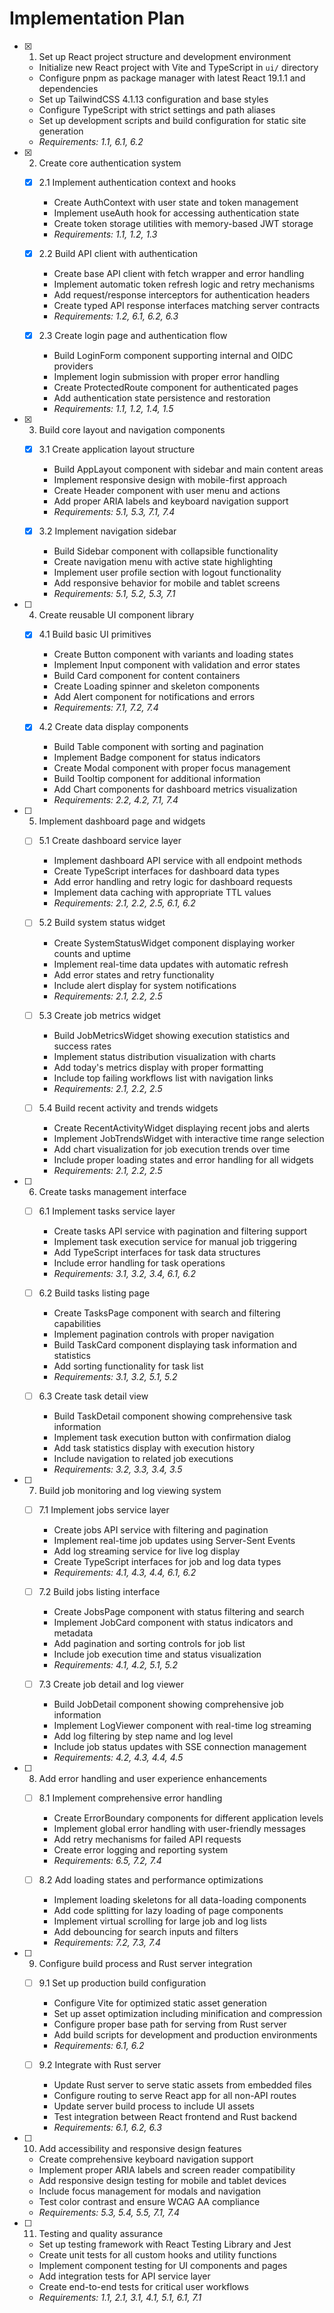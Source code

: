 # Implementation Plan

- [x] 1. Set up React project structure and development environment
  - Initialize new React project with Vite and TypeScript in `ui/` directory
  - Configure pnpm as package manager with latest React 19.1.1 and dependencies
  - Set up TailwindCSS 4.1.13 configuration and base styles
  - Configure TypeScript with strict settings and path aliases
  - Set up development scripts and build configuration for static site generation
  - _Requirements: 1.1, 6.1, 6.2_

- [x] 2. Create core authentication system
  - [x] 2.1 Implement authentication context and hooks
    - Create AuthContext with user state and token management
    - Implement useAuth hook for accessing authentication state
    - Create token storage utilities with memory-based JWT storage
    - _Requirements: 1.1, 1.2, 1.3_

  - [x] 2.2 Build API client with authentication
    - Create base API client with fetch wrapper and error handling
    - Implement automatic token refresh logic and retry mechanisms
    - Add request/response interceptors for authentication headers
    - Create typed API response interfaces matching server contracts
    - _Requirements: 1.2, 6.1, 6.2, 6.3_

  - [x] 2.3 Create login page and authentication flow
    - Build LoginForm component supporting internal and OIDC providers
    - Implement login submission with proper error handling
    - Create ProtectedRoute component for authenticated pages
    - Add authentication state persistence and restoration
    - _Requirements: 1.1, 1.2, 1.4, 1.5_

- [x] 3. Build core layout and navigation components
  - [x] 3.1 Create application layout structure
    - Build AppLayout component with sidebar and main content areas
    - Implement responsive design with mobile-first approach
    - Create Header component with user menu and actions
    - Add proper ARIA labels and keyboard navigation support
    - _Requirements: 5.1, 5.3, 7.1, 7.4_

  - [x] 3.2 Implement navigation sidebar
    - Build Sidebar component with collapsible functionality
    - Create navigation menu with active state highlighting
    - Implement user profile section with logout functionality
    - Add responsive behavior for mobile and tablet screens
    - _Requirements: 5.1, 5.2, 5.3, 7.1_

- [ ] 4. Create reusable UI component library
  - [x] 4.1 Build basic UI primitives
    - Create Button component with variants and loading states
    - Implement Input component with validation and error states
    - Build Card component for content containers
    - Create Loading spinner and skeleton components
    - Add Alert component for notifications and errors
    - _Requirements: 7.1, 7.2, 7.4_

  - [x] 4.2 Create data display components
    - Build Table component with sorting and pagination
    - Implement Badge component for status indicators
    - Create Modal component with proper focus management
    - Build Tooltip component for additional information
    - Add Chart components for dashboard metrics visualization
    - _Requirements: 2.2, 4.2, 7.1, 7.4_

- [ ] 5. Implement dashboard page and widgets
  - [ ] 5.1 Create dashboard service layer
    - Implement dashboard API service with all endpoint methods
    - Create TypeScript interfaces for dashboard data types
    - Add error handling and retry logic for dashboard requests
    - Implement data caching with appropriate TTL values
    - _Requirements: 2.1, 2.2, 2.5, 6.1, 6.2_

  - [ ] 5.2 Build system status widget
    - Create SystemStatusWidget component displaying worker counts and uptime
    - Implement real-time data updates with automatic refresh
    - Add error states and retry functionality
    - Include alert display for system notifications
    - _Requirements: 2.1, 2.2, 2.5_

  - [ ] 5.3 Create job metrics widget
    - Build JobMetricsWidget showing execution statistics and success rates
    - Implement status distribution visualization with charts
    - Add today's metrics display with proper formatting
    - Include top failing workflows list with navigation links
    - _Requirements: 2.1, 2.2, 2.5_

  - [ ] 5.4 Build recent activity and trends widgets
    - Create RecentActivityWidget displaying recent jobs and alerts
    - Implement JobTrendsWidget with interactive time range selection
    - Add chart visualization for job execution trends over time
    - Include proper loading states and error handling for all widgets
    - _Requirements: 2.1, 2.2, 2.5_

- [ ] 6. Create tasks management interface
  - [ ] 6.1 Implement tasks service layer
    - Create tasks API service with pagination and filtering support
    - Implement task execution service for manual job triggering
    - Add TypeScript interfaces for task data structures
    - Include error handling for task operations
    - _Requirements: 3.1, 3.2, 3.4, 6.1, 6.2_

  - [ ] 6.2 Build tasks listing page
    - Create TasksPage component with search and filtering capabilities
    - Implement pagination controls with proper navigation
    - Build TaskCard component displaying task information and statistics
    - Add sorting functionality for task list
    - _Requirements: 3.1, 3.2, 5.1, 5.2_

  - [ ] 6.3 Create task detail view
    - Build TaskDetail component showing comprehensive task information
    - Implement task execution button with confirmation dialog
    - Add task statistics display with execution history
    - Include navigation to related job executions
    - _Requirements: 3.2, 3.3, 3.4, 3.5_

- [ ] 7. Build job monitoring and log viewing system
  - [ ] 7.1 Implement jobs service layer
    - Create jobs API service with filtering and pagination
    - Implement real-time job updates using Server-Sent Events
    - Add log streaming service for live log display
    - Create TypeScript interfaces for job and log data types
    - _Requirements: 4.1, 4.3, 4.4, 6.1, 6.2_

  - [ ] 7.2 Build jobs listing interface
    - Create JobsPage component with status filtering and search
    - Implement JobCard component with status indicators and metadata
    - Add pagination and sorting controls for job list
    - Include job execution time and status visualization
    - _Requirements: 4.1, 4.2, 5.1, 5.2_

  - [ ] 7.3 Create job detail and log viewer
    - Build JobDetail component showing comprehensive job information
    - Implement LogViewer component with real-time log streaming
    - Add log filtering by step name and log level
    - Include job status updates with SSE connection management
    - _Requirements: 4.2, 4.3, 4.4, 4.5_

- [ ] 8. Add error handling and user experience enhancements
  - [ ] 8.1 Implement comprehensive error handling
    - Create ErrorBoundary components for different application levels
    - Implement global error handling with user-friendly messages
    - Add retry mechanisms for failed API requests
    - Create error logging and reporting system
    - _Requirements: 6.5, 7.2, 7.4_

  - [ ] 8.2 Add loading states and performance optimizations
    - Implement loading skeletons for all data-loading components
    - Add code splitting for lazy loading of page components
    - Implement virtual scrolling for large job and log lists
    - Add debouncing for search inputs and filters
    - _Requirements: 7.2, 7.3, 7.4_

- [ ] 9. Configure build process and Rust server integration
  - [ ] 9.1 Set up production build configuration
    - Configure Vite for optimized static asset generation
    - Set up asset optimization including minification and compression
    - Configure proper base path for serving from Rust server
    - Add build scripts for development and production environments
    - _Requirements: 6.1, 6.2_

  - [ ] 9.2 Integrate with Rust server
    - Update Rust server to serve static assets from embedded files
    - Configure routing to serve React app for all non-API routes
    - Update server build process to include UI assets
    - Test integration between React frontend and Rust backend
    - _Requirements: 6.1, 6.2, 6.3_

- [ ] 10. Add accessibility and responsive design features
  - Create comprehensive keyboard navigation support
  - Implement proper ARIA labels and screen reader compatibility
  - Add responsive design testing for mobile and tablet devices
  - Include focus management for modals and navigation
  - Test color contrast and ensure WCAG AA compliance
  - _Requirements: 5.3, 5.4, 5.5, 7.1, 7.4_

- [ ] 11. Testing and quality assurance
  - Set up testing framework with React Testing Library and Jest
  - Create unit tests for all custom hooks and utility functions
  - Implement component testing for UI components and pages
  - Add integration tests for API service layer
  - Create end-to-end tests for critical user workflows
  - _Requirements: 1.1, 2.1, 3.1, 4.1, 5.1, 6.1, 7.1_